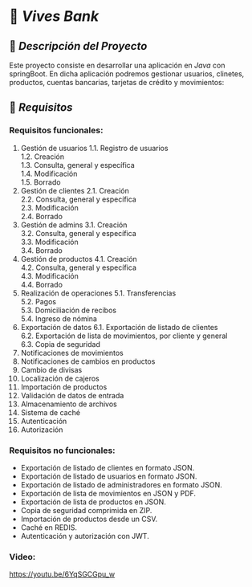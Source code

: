 # 🏦 *Vives Bank*

## 🎯 *Descripción del Proyecto*

Este proyecto consiste en desarrollar una aplicación en *Java* con springBoot. En dicha aplicación podremos gestionar usuarios, clinetes, productos, cuentas bancarias, tarjetas de crédito y movimientos:

## 📌 *Requisitos*

### Requisitos funcionales:

1. Gestión de usuarios
   1.1. Registro de usuarios  
   1.2. Creación  
   1.3. Consulta, general y específica  
   1.4. Modificación  
   1.5. Borrado  
2. Gestión de clientes
   2.1. Creación  
   2.2. Consulta, general y específica  
   2.3. Modificación  
   2.4. Borrado  
3. Gestión de admins
   3.1. Creación  
   3.2. Consulta, general y específica  
   3.3. Modificación  
   3.4. Borrado  
4. Gestión de productos
   4.1. Creación  
   4.2. Consulta, general y específica  
   4.3. Modificación  
   4.4. Borrado  
5. Realización de operaciones
   5.1. Transferencias  
   5.2. Pagos  
   5.3. Domiciliación de recibos  
   5.4. Ingreso de nómina  
6. Exportación de datos
   6.1. Exportación de listado de clientes  
   6.2. Exportación de lista de movimientos, por cliente y general  
   6.3. Copia de seguridad  
7. Notificaciones de movimientos  
8. Notificaciones de cambios en productos  
9. Cambio de divisas  
10. Localización de cajeros  
11. Importación de productos  
12. Validación de datos de entrada  
13. Almacenamiento de archivos  
14. Sistema de caché  
15. Autenticación  
16. Autorización  

### Requisitos no funcionales:

- Exportación de listado de clientes en formato JSON.  
- Exportación de listado de usuarios en formato JSON.  
- Exportación de listado de administradores en formato JSON.  
- Exportación de lista de movimientos en JSON y PDF.  
- Exportación de lista de productos en JSON.  
- Copia de seguridad comprimida en ZIP.  
- Importación de productos desde un CSV.  
- Caché en REDIS.  
- Autenticación y autorización con JWT.  

### Video:
https://youtu.be/6YqSGCGpu_w

